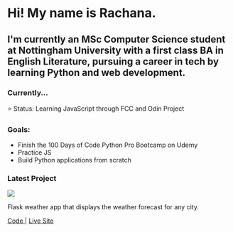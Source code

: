 # Hi! My name is Rachana. 

## I'm currently an MSc Computer Science student at Nottingham University with a first class BA in English Literature, pursuing a career in tech by learning Python and web development.

### Currently... 
⭐️ Status: Learning JavaScript through FCC and Odin Project <br />

### Goals:  
- Finish the 100 Days of Code Python Pro Bootcamp on Udemy
- Practice JS
- Build Python applications from scratch

### Latest Project
<img src ="https://github.com/rachanahegde/python-weather-app/blob/master/screenshots/weather_app_desktop_forecast_page_screenshot.png">

Flask weather app that displays the weather forecast for any city. 

<a href="https://github.com/rachanahegde/python-weather-app"> Code </a> | <a href="https://weatherly-forecast-app.herokuapp.com/"> Live Site </a> 

<!--  
#### Contact Info
📫 Email me at hegde.rachana99@gmail.com
-->
